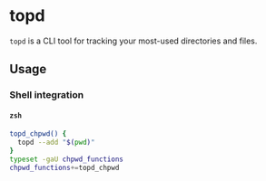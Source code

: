 # topd

`topd` is a CLI tool for tracking your most-used directories and files. 


## Usage

### Shell integration

#### `zsh`

```zsh
topd_chpwd() {
  topd --add "$(pwd)"
}
typeset -gaU chpwd_functions
chpwd_functions+=topd_chpwd
```
